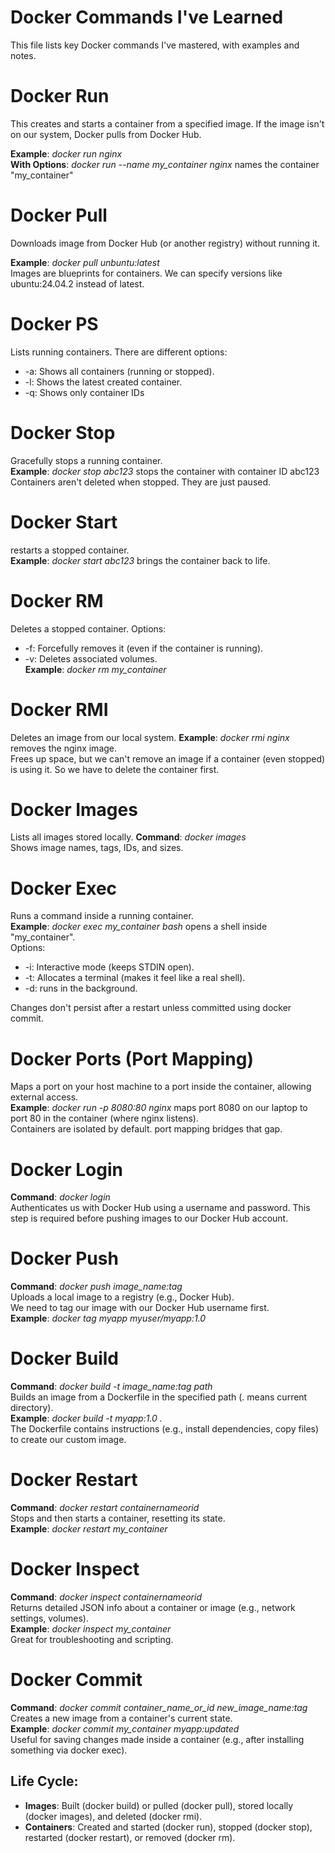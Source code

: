# Docker Commands I've Learned

This file lists key Docker commands I've mastered, with examples and notes.

# Docker Run 

This creates and starts a container from a specified image. If the image isn't on our system, Docker pulls from Docker Hub.

**Example**: *docker run nginx*  
**With Options**: *docker run --name my_container nginx* names the container "my_container"  

# Docker Pull
Downloads image from Docker Hub (or another registry) without running it.

**Example**: *docker pull unbuntu:latest*  
Images are blueprints for containers. We can specify versions like ubuntu:24.04.2 instead of latest.  

# Docker PS
Lists running containers.
There are different options:
- -a: Shows all containers (running or stopped).
- -l: Shows the latest created container.
- -q: Shows only container IDs 

# Docker Stop

Gracefully stops a running container.  
**Example**: *docker stop abc123* stops the container with container ID abc123  
Containers aren't deleted when stopped. They are just paused. 

# Docker Start
restarts a stopped container.  
**Example**: *docker start abc123* brings the container back to life.  

# Docker RM
Deletes a stopped container.
Options:
- -f: Forcefully removes it (even if the container is running).  
- -v: Deletes associated volumes.  
**Example**: *docker rm my_container* 

# Docker RMI
Deletes an image from our local system.
**Example**: *docker rmi nginx* removes the nginx image.  
Frees up space, but we can't remove an image if a container (even stopped) is using it. So we have to delete the container first.  

# Docker Images
Lists all images stored locally.
**Command**: *docker images*  
Shows image names, tags, IDs, and sizes.  

# Docker Exec
Runs a command inside a running container.  
**Example**: *docker exec my_container bash* opens a shell inside "my_container".  
Options:
- -i: Interactive mode (keeps STDIN open).  
- -t: Allocates a terminal (makes it feel like a real shell).  
- -d: runs in the background.  

Changes don't persist after a restart unless committed using docker commit.

# Docker Ports (Port Mapping)

Maps a port on your host machine to a port inside the container, allowing external access.  
**Example**: *docker run -p 8080:80 nginx* maps port 8080 on our laptop to port 80 in the container (where nginx listens).  
Containers are isolated by default. port mapping bridges that gap.

# Docker Login
**Command**: *docker login*  
Authenticates us with Docker Hub using a username and password. This step is required before pushing images to our Docker Hub account.  

# Docker Push

**Command**: *docker push image_name:tag*  
Uploads a local image to a registry (e.g., Docker Hub).  
We need to tag our image with our Docker Hub username first.  
**Example**: *docker tag myapp myuser/myapp:1.0*  

# Docker Build
**Command**: *docker build -t image_name:tag path*  
Builds an image from a Dockerfile in the specified path (. means current directory).  
**Example**: *docker build -t myapp:1.0 .*  
The Dockerfile contains instructions (e.g., install dependencies, copy files) to create our custom image.  

# Docker Restart
**Command**: *docker restart containernameorid*  
Stops and then starts a container, resetting its state.  
**Example**: *docker restart my_container*  

# Docker Inspect
**Command**: *docker inspect containernameorid*  
Returns detailed JSON info about a container or image (e.g., network settings, volumes).  
**Example**: *docker inspect my_container*  
Great for troubleshooting and scripting.  

# Docker Commit
**Command**: *docker commit container_name_or_id new_image_name:tag*  
Creates a new image from a container's current state.  
**Example**: *docker commit my_container myapp:updated*  
Useful for saving changes made inside a container (e.g., after installing something via docker exec).  

## Life Cycle:

- **Images**: Built (docker build) or pulled (docker pull), stored locally (docker images), and deleted (docker rmi).  
- **Containers**: Created and started (docker run), stopped (docker stop), restarted (docker restart), or removed (docker rm).  